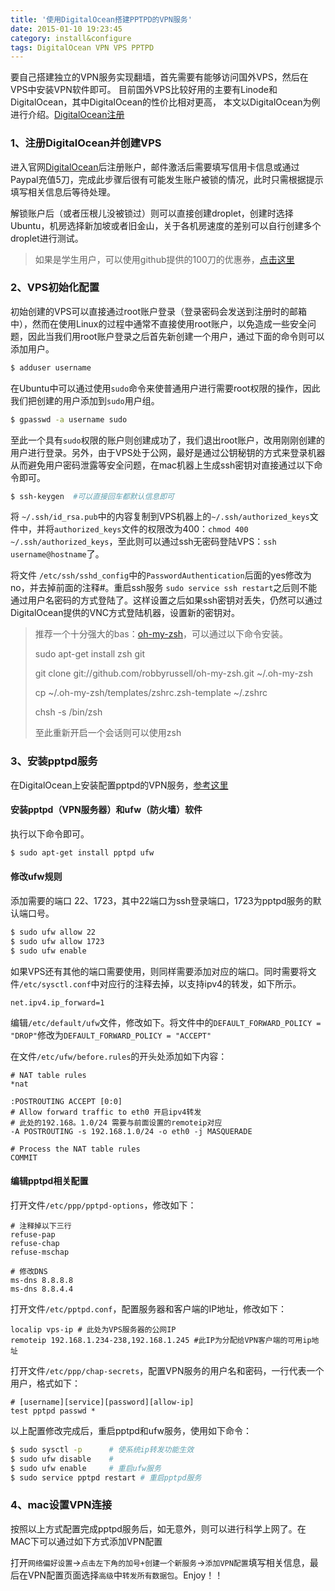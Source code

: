 ```yaml
---
title: '使用DigitalOcean搭建PPTPD的VPN服务'
date: 2015-01-10 19:23:45
category: install&configure
tags: DigitalOcean VPN VPS PPTPD
---
```


要自己搭建独立的VPN服务实现翻墙，首先需要有能够访问国外VPS，然后在VPS中安装VPN软件即可。
目前国外VPS比较好用的主要有Linode和DigitalOcean，其中DigitalOcean的性价比相对更高，
本文以DigitalOcean为例进行介绍。[DigitalOcean注册](https://www.digitalocean.com/?refcode=d127d9afd5f3)

### 1、注册DigitalOcean并创建VPS

进入官网[DigitalOcean](https://www.digitalocean.com/?refcode=d127d9afd5f3)后注册账户，邮件激活后需要填写信用卡信息或通过Paypal充值5刀，完成此步骤后很有可能发生账户被锁的情况，此时只需根据提示填写相关信息后等待处理。

解锁账户后（或者压根儿没被锁过）则可以直接创建droplet，创建时选择Ubuntu，机房选择新加坡或者旧金山，关于各机房速度的差别可以自行创建多个droplet进行测试。

>如果是学生用户，可以使用github提供的100刀的优惠券，[点击这里](https://education.github.com)

### 2、VPS初始化配置

初始创建的VPS可以直接通过root账户登录（登录密码会发送到注册时的邮箱中），然而在使用Linux的过程中通常不直接使用root账户，以免造成一些安全问题，因此当我们用root账户登录之后首先新创建一个用户，通过下面的命令则可以添加用户。

``` bash
$ adduser username
```

在Ubuntu中可以通过使用`sudo`命令来使普通用户进行需要root权限的操作，因此我们把创建的用户添加到`sudo`用户组。

``` bash
$ gpasswd -a username sudo
```

至此一个具有`sudo`权限的账户则创建成功了，我们退出root账户，改用刚刚创建的用户进行登录。另外，由于VPS处于公网，最好是通过公钥秘钥的方式来登录机器从而避免用户密码泄露等安全问题，在mac机器上生成ssh密钥对直接通过以下命令即可。

``` bash
$ ssh-keygen  #可以直接回车都默认信息即可
```

将 `~/.ssh/id_rsa.pub`中的内容复制到VPS机器上的`~/.ssh/authorized_keys`文件中，并将`authorized_keys`文件的权限改为400：`chmod 400 ~/.ssh/authorized_keys`，至此则可以通过ssh无密码登陆VPS：`ssh username@hostname`了。

将文件 `/etc/ssh/sshd_config`中的`PasswordAuthentication`后面的yes修改为no，并去掉前面的注释#。重启ssh服务 `sudo service ssh restart`之后则不能通过用户名密码的方式登陆了。这样设置之后如果ssh密钥对丢失，仍然可以通过DigitalOcean提供的VNC方式登陆机器，设置新的密钥对。

>推荐一个十分强大的bas：[oh-my-zsh](https://github.com/robbyrussell/oh-my-zsh)，可以通过以下命令安装。
>
>sudo apt-get install zsh git
>
>git clone git://github.com/robbyrussell/oh-my-zsh.git ~/.oh-my-zsh
>
>cp ~/.oh-my-zsh/templates/zshrc.zsh-template ~/.zshrc
>
>chsh -s /bin/zsh
>
>至此重新开启一个会话则可以使用zsh


### 3、安装pptpd服务

在DigitalOcean上安装配置pptpd的VPN服务，[参考这里](http://www.zhihu.com/question/20113381)

#### 安装pptpd（VPN服务器）和ufw（防火墙）软件
执行以下命令即可。

``` bash
$ sudo apt-get install pptpd ufw
```


#### 修改ufw规则
添加需要的端口 22、1723，其中22端口为ssh登录端口，1723为pptpd服务的默认端口号。

``` bash
$ sudo ufw allow 22
$ sudo ufw allow 1723
$ sudo ufw enable
```
如果VPS还有其他的端口需要使用，则同样需要添加对应的端口。同时需要将文件`/etc/sysctl.conf`中对应行的注释去掉，以支持ipv4的转发，如下所示。

```
net.ipv4.ip_forward=1
```

编辑`/etc/default/ufw`文件，修改如下。将文件中的`DEFAULT_FORWARD_POLICY = "DROP"`修改为`DEFAULT_FORWARD_POLICY = "ACCEPT"`

在文件`/etc/ufw/before.rules`的开头处添加如下内容：

```
# NAT table rules
*nat

:POSTROUTING ACCEPT [0:0]
# Allow forward traffic to eth0 开启ipv4转发
# 此处的192.168。1.0/24 需要与前面设置的remoteip对应
-A POSTROUTING -s 192.168.1.0/24 -o eth0 -j MASQUERADE

# Process the NAT table rules
COMMIT
```


#### 编辑pptpd相关配置

打开文件`/etc/ppp/pptpd-options`，修改如下：

```
# 注释掉以下三行
refuse-pap
refuse-chap
refuse-mschap

# 修改DNS
ms-dns 8.8.8.8
ms-dns 8.8.4.4
```

打开文件`/etc/pptpd.conf`，配置服务器和客户端的IP地址，修改如下：

```
localip vps-ip # 此处为VPS服务器的公网IP
remoteip 192.168.1.234-238,192.168.1.245 #此IP为分配给VPN客户端的可用ip地址
```

打开文件`/etc/ppp/chap-secrets`，配置VPN服务的用户名和密码，一行代表一个用户，格式如下：

```
# [username][service][password][allow-ip]
test pptpd passwd *
```


以上配置修改完成后，重启pptpd和ufw服务，使用如下命令：

``` bash
$ sudo sysctl -p      # 使系统ip转发功能生效
$ sudo ufw disable    # 
$ sudo ufw enable     # 重启ufw服务
$ sudo service pptpd restart # 重启pptpd服务
```

### 4、mac设置VPN连接

按照以上方式配置完成pptpd服务后，如无意外，则可以进行科学上网了。在MAC下可以通过如下方式添加VPN配置


打开`网络偏好设置`->`点击左下角的加号+创建一个新服务`->`添加VPN配置`填写相关信息，最后在VPN配置页面选择`高级`中`转发所有数据包`。Enjoy！！


